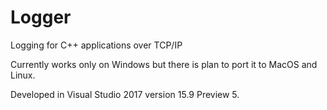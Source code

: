 # Logger
Logging for C++ applications over TCP/IP

Currently works only on Windows but there is plan to port it to MacOS and Linux.

Developed in Visual Studio 2017 version 15.9 Preview 5.
